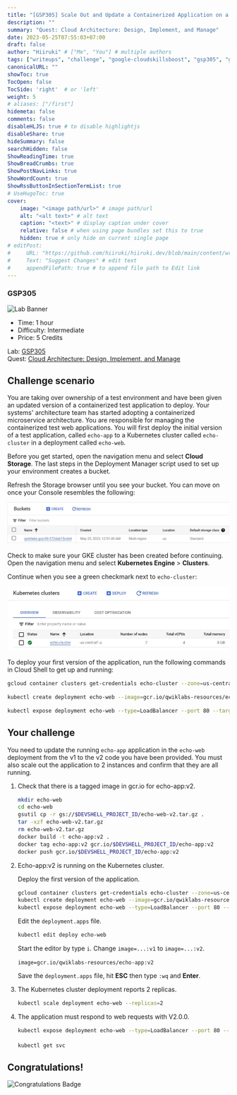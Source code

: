 ```yaml
---
title: "[GSP305] Scale Out and Update a Containerized Application on a Kubernetes Cluster"
description: ""
summary: "Quest: Cloud Architecture: Design, Implement, and Manage"
date: 2023-05-25T07:55:03+07:00
draft: false
author: "Hiiruki" # ["Me", "You"] # multiple authors
tags: ["writeups", "challenge", "google-cloudskillsboost", "gsp305", "google-cloud", "cloudskillsboost", "juaragcp", "google-cloud-platform", "gcp", "container", "kubernetes", "cloud-computing", "cloud", "cloud-architecture"]
canonicalURL: ""
showToc: true
TocOpen: false
TocSide: 'right'  # or 'left'
weight: 5
# aliases: ["/first"]
hidemeta: false
comments: false
disableHLJS: true # to disable highlightjs
disableShare: true
hideSummary: false
searchHidden: false
ShowReadingTime: true
ShowBreadCrumbs: true
ShowPostNavLinks: true
ShowWordCount: true
ShowRssButtonInSectionTermList: true
# UseHugoToc: true
cover:
    image: "<image path/url>" # image path/url
    alt: "<alt text>" # alt text
    caption: "<text>" # display caption under cover
    relative: false # when using page bundles set this to true
    hidden: true # only hide on current single page
# editPost:
#     URL: "https://github.com/hiiruki/hiiruki.dev/blob/main/content/writeups/google-cloudskillsboost/GSP304/index.md"
#     Text: "Suggest Changes" # edit text
#     appendFilePath: true # to append file path to Edit link
---
```


### GSP305

![Lab Banner](https://cdn.qwiklabs.com/GMOHykaqmlTHiqEeQXTySaMXYPHeIvaqa2qHEzw6Occ%3D#center)

- Time: 1 hour<br>
- Difficulty: Intermediate<br>
- Price: 5 Credits

Lab: [GSP305](https://www.cloudskillsboost.google/focuses/1739?parent=catalog)<br>
Quest: [Cloud Architecture: Design, Implement, and Manage](https://www.cloudskillsboost.google/quests/124)<br>

## Challenge scenario

You are taking over ownership of a test environment and have been given an updated version of a containerized test application to deploy. Your systems' architecture team has started adopting a containerized microservice architecture. You are responsible for managing the containerized test web applications. You will first deploy the initial version of a test application, called `echo-app` to a Kubernetes cluster called `echo-cluster` in a deployment called `echo-web`.

Before you get started, open the navigation menu and select **Cloud Storage**. The last steps in the Deployment Manager script used to set up your environment creates a bucket.

Refresh the Storage browser until you see your bucket. You can move on once your Console resembles the following:

![bucket](./images/bucket.webp#center)

Check to make sure your GKE cluster has been created before continuing. Open the navigation menu and select **Kubernetes Engine** > **Clusters**.

Continue when you see a green checkmark next to `echo-cluster`:

![kubernetes cluster](./images/kubernetes_cluster.webp#center)

To deploy your first version of the application, run the following commands in Cloud Shell to get up and running:

```bash
gcloud container clusters get-credentials echo-cluster --zone=us-central1-a
```

```bash
kubectl create deployment echo-web --image=gcr.io/qwiklabs-resources/echo-app:v1
```

```bash
kubectl expose deployment echo-web --type=LoadBalancer --port 80 --target-port 8000
```

## Your challenge

You need to update the running `echo-app` application in the `echo-web` deployment from the v1 to the v2 code you have been provided. You must also scale out the application to 2 instances and confirm that they are all running.

1. Check that there is a tagged image in gcr.io for echo-app:v2.

    ```bash
    mkdir echo-web
    cd echo-web
    gsutil cp -r gs://$DEVSHELL_PROJECT_ID/echo-web-v2.tar.gz .
    tar -xzf echo-web-v2.tar.gz
    rm echo-web-v2.tar.gz
    docker build -t echo-app:v2 .
    docker tag echo-app:v2 gcr.io/$DEVSHELL_PROJECT_ID/echo-app:v2
    docker push gcr.io/$DEVSHELL_PROJECT_ID/echo-app:v2
    ```

2. Echo-app:v2 is running on the Kubernetes cluster.

    Deploy the first version of the application.

    ```bash
    gcloud container clusters get-credentials echo-cluster --zone=us-central1-a
    kubectl create deployment echo-web --image=gcr.io/qwiklabs-resources/echo-app:v1
    kubectl expose deployment echo-web --type=LoadBalancer --port 80 --target-port 8000
    ```

    Edit the `deployment.apps` file.

    ```bash
    kubectl edit deploy echo-web
    ```

    Start the editor by type `i`. Change `image=...:v1` to `image=...:v2`.

    `image=gcr.io/qwiklabs-resources/echo-app:v2`

    Save the `deployment.apps` file, hit **ESC** then type `:wq` and **Enter**.

3. The Kubernetes cluster deployment reports 2 replicas.

    ```bash
    kubectl scale deployment echo-web --replicas=2
    ```

4. The application must respond to web requests with V2.0.0.

    ```bash
    kubectl expose deployment echo-web --type=LoadBalancer --port 80 --target-port 8000

    kubectl get svc
    ```

## Congratulations!

![Congratulations Badge](https://cdn.qwiklabs.com/GOodosAwxciMN42hNV4ZqZIwQ5eXORJcUSvZ2SAuXYI%3D#center)
